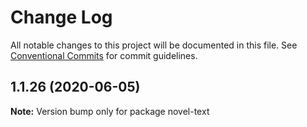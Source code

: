 # Change Log

All notable changes to this project will be documented in this file.
See [Conventional Commits](https://conventionalcommits.org) for commit guidelines.

## 1.1.26 (2020-06-05)

**Note:** Version bump only for package novel-text
